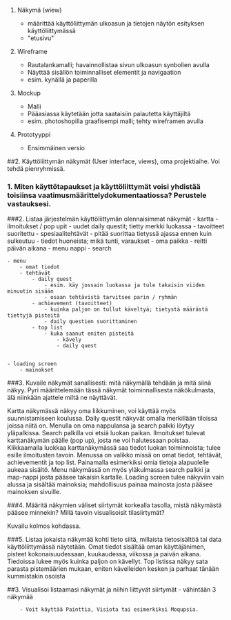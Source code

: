 1. Näkymä (wiew)
	- määrittää käyttöliittymän ulkoasun ja tietojen näytön esityksen käyttöliittymässä
	- "etusivu"
	
2. Wireframe 
	- Rautalankamalli; havainnollistaa sivun ulkoasun synbolien avulla
	- Näyttää sisällön toiminnalliset elementit ja navigaation
	- esim. kynällä ja paperilla

3. Mockup
	- Malli 
	- Pääasiassa käytetään jotta saataisiin palautetta käyttäjiltä
	- esim. photoshopilla graafisempi malli; tehty wireframen avulla

4. Prototyyppi
	- Ensimmäinen versio


##2. Käyttöliittymän näkymät (User interface, views), oma projektiaihe. Voi tehdä pienryhmissä.

### 1. Miten käyttötapaukset ja käyttöliittymät voisi yhdistää toisiinsa vaatimusmäärittelydokumentaatiossa? Perustele 		vastauksesi.
 	
 
###2. Listaa järjestelmän käyttöliittymän olennaisimmat näkymät
 	- kartta
		- ilmoitukset / pop upit
			- uudet daily questit; tietty merkki luokassa
			- tavoitteet suoritettu
			- spesiaalitehtävät 
				- pitää suorittaa tietyssä ajassa ennen kuin sulkeutuu
			- tiedot huoneista; mikä tunti, varaukset
		- oma paikka
			- reitti päivän aikana
		- menu nappi
		- search
		
  	- menu
		- omat tiedot 
    	- tehtävät
    		- daily quest 
    			- esim. käy jossain luokassa ja tule takaisin viiden minuutin sisään
    			- osaan tehtävistä tarvitsee parin / ryhmän
    		- achievement (tavoitteet)
    			- kuinka paljon on tullut käveltyä; tietystä määrästä tiettyjä pisteitä
    			- daily questien suorittaminen
    		- top list
    			- kuka saanut eniten pisteitä 
    				- kävely
    				- daily quest
  
  		
  	- loading screen
  		- mainokset
  	
  

###3. Kuvaile näkymät sanallisesti: mitä näkymällä tehdään ja mitä siinä näkyy. Pyri määrittelemään tässä näkymät toiminnallisesta näkökulmasta, älä niinkään ajattele miltä ne näyttävät.

Kartta näkymässä näkyy oma liikkuminen, voi käyttää myös suunnistamiseen koulussa. Daily questit näkyvät omalla merkillään tiloissa joissa niitä on. Menulla on oma nappulansa ja search palkki löytyy yläpalkissa. Search palkilla voi etsiä luokan paikan.
Ilmoitukset tulevat karttanäkymän päälle (pop up), josta ne voi halutessaan poistaa. Klikkaamalla luokkaa karttanäkymässä saa tiedot luokan toiminnoista; tulee esille ilmoitusten tavoin.
Menussa on valikko missä on omat tiedot, tehtävät, achievementit ja top list. Painamalla esimerkiksi omia tietoja alapuolelle aukeaa sisältö. Menu näkymässä on myös yläkulmassa search palkki ja map-nappi josta pääsee takaisin kartalle.
Loading screen tulee näkyviin vain alussa ja sisältää mainoksia; mahdollisuus painaa mainosta josta pääsee mainoksen sivuille.

 
###4. Määritä näkymien väliset siirtymät korkealla tasolla, mistä näkymästä pääsee minnekin? Millä tavoin visualisoisit tilasiirtymät?

Kuvailu kolmos kohdassa.
 
###5. Listaa jokaista näkymää kohti tieto siitä, millaista tietosisältöä tai data käyttöliittymässä näytetään.
	Omat tiedot sisältää oman käyttäjänimen, pisteet kokonaisuudessaan, kuukaudessa, viikossa ja paivän aikana. Tiedoissa 	lukee myös kuinka paljon on kävellyt. Top listissa näkyy sata parasta pistemäärien mukaan, eniten kävelleiden kesken ja 		parhaat tänään kummistakin osoista

##3. Visualisoi listaamasi näkymät ja niihin liittyvät siirtymät
	- vähintään 3 näkymää
		
    	- Voit käyttää Painttia, Visiota tai esimerkiksi Moqupsia.

